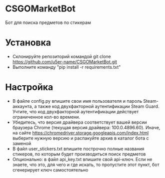 # CSGOMarketBot
Бот для поиска предметов по стикерам 
# Установка
* Склонируйте репозиторий командой git clone https://github.com/u5er-name/CSGOMarketBot.git
* Выполните команду "pip install -r requirements.txt"
# Настройка
* В файле config.py впишите свои имя пользователя и пароль Steam-аккаунта, а также код двухфакторной аутентификации Steam Guard. Учтите, что код двухфакторной аутентификации действует ограниченное кол-во времени.
* Убедитесь, что версия драйвера соответствует вашей версии браузера Chrome (текущая версия драйвера: 100.0.4896.60). Иначе, на сайте https://chromedriver.storage.googleapis.com/index.html выберите нужную версию и распакуйте архив в каталог бота с заменой
* В файл user_stickers.txt впишите построчно полные названия стикеров, по которым будет производиться поиск предметов
* Опционально: в файл api_key.txt впишите свой api-ключ. Если не знаете, что это, для чего и где искать, то пропустите этот пункт, бот сгенерирует ключ самостоятельно

